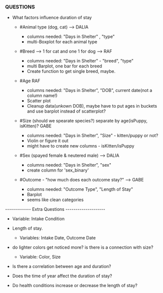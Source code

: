 ### QUESTIONS

- What factors influence duration of stay
  - #Animal type (dog, cat) --> DALIA
    - columns needed: "Days in Shelter" , "type"
    - multi-Boxplot for each animal type
  - #Breed --> 1 for cat and one 1 for dog --> RAF
    - columns needed: "Days in Shelter" - "breed", "type"
    - multi Barplot, one bar for each breed
    - Create function to get single breed, maybe.
  - #Age RAF
    - columns needed: "Days in Shelter", "DOB", current date(not a column name!)
    - Scatter plot
    - Cleanup data(unkown DOB), maybe have to put ages in buckets and use barplot instead of scatterplot?

  - #Size (should we spearate species?) separate by age(isPuppy, isKitten)? GABE
    - columns needed: "Days in Shelter", "Size" - kitten/puppy or not?
    - Violin or figure it out
    - might have to create new columns - isKitten/isPuppy

  - #Sex (spayed female & neutered male) --> DALIA
    - columns needed: "Days in Shelter", "sex"
    - create column for 'sex_binary'
    

  - #Outcome - "how much does each outcome stay?" --> GABE
    - columns needed: "Outcome Type", "Length of Stay"
    - Barplot
    - seems like clean categories 



------------- Extra Questions --------------------
  - Variable: Intake Condition
  - Length of stay. 
    - Variables: Intake Date, Outcome Date

  - do lighter colors get noticed more? is there is a connection with size?
    - Variable: Color, Size

- Is there a correlation between age and duration?
- Does the time of year affect the duration of stay?
- Do health conditions increase or decrease the length of stay?
